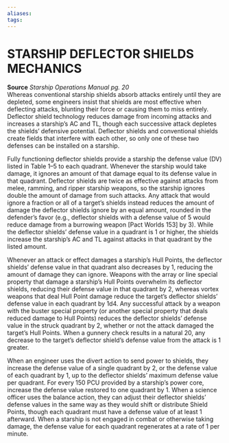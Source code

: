 ```yaml
---
aliases: 
tags: 
---
```

# STARSHIP DEFLECTOR SHIELDS MECHANICS

**Source** _Starship Operations Manual pg. 20_  
Whereas conventional starship shields absorb attacks entirely until they are depleted, some engineers insist that shields are most effective when deflecting attacks, blunting their force or causing them to miss entirely. Deflector shield technology reduces damage from incoming attacks and increases a starship’s AC and TL, though each successive attack depletes the shields’ defensive potential. Deflector shields and conventional shields create fields that interfere with each other, so only one of these two defenses can be installed on a starship.  
  
Fully functioning deflector shields provide a starship the defense value (DV) listed in Table 1–5 to each quadrant. Whenever the starship would take damage, it ignores an amount of that damage equal to its defense value in that quadrant. Deflector shields are twice as effective against attacks from melee, ramming, and ripper starship weapons, so the starship ignores double the amount of damage from such attacks. Any attack that would ignore a fraction or all of a target’s shields instead reduces the amount of damage the deflector shields ignore by an equal amount, rounded in the defender’s favor (e.g., deflector shields with a defense value of 5 would reduce damage from a burrowing weapon [Pact Worlds 153] by 3). While the deflector shields’ defense value in a quadrant is 1 or higher, the shields increase the starship’s AC and TL against attacks in that quadrant by the listed amount.  
  
Whenever an attack or effect damages a starship’s Hull Points, the deflector shields’ defense value in that quadrant also decreases by 1, reducing the amount of damage they can ignore. Weapons with the array or line special property that damage a starship’s Hull Points overwhelm its deflector shields, reducing their defense value in that quadrant by 2, whereas vortex weapons that deal Hull Point damage reduce the target’s deflector shields’ defense value in each quadrant by 1d4. Any successful attack by a weapon with the buster special property (or another special property that deals reduced damage to Hull Points) reduces the deflector shields’ defense value in the struck quadrant by 2, whether or not the attack damaged the target’s Hull Points. When a gunnery check results in a natural 20, any decrease to the target’s deflector shield’s defense value from the attack is 1 greater.  
  
When an engineer uses the divert action to send power to shields, they increase the defense value of a single quadrant by 2, or the defense value of each quadrant by 1, up to the deflector shields’ maximum defense value per quadrant. For every 150 PCU provided by a starship’s power core, increase the defense value restored to one quadrant by 1. When a science officer uses the balance action, they can adjust their deflector shields’ defense values in the same way as they would shift or distribute Shield Points, though each quadrant must have a defense value of at least 1 afterward. When a starship is not engaged in combat or otherwise taking damage, the defense value for each quadrant regenerates at a rate of 1 per minute.